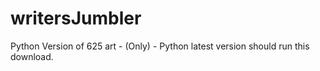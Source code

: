 # writersJumbler
Python Version of 625 art - (Only) - 
Python latest version should run this download.
